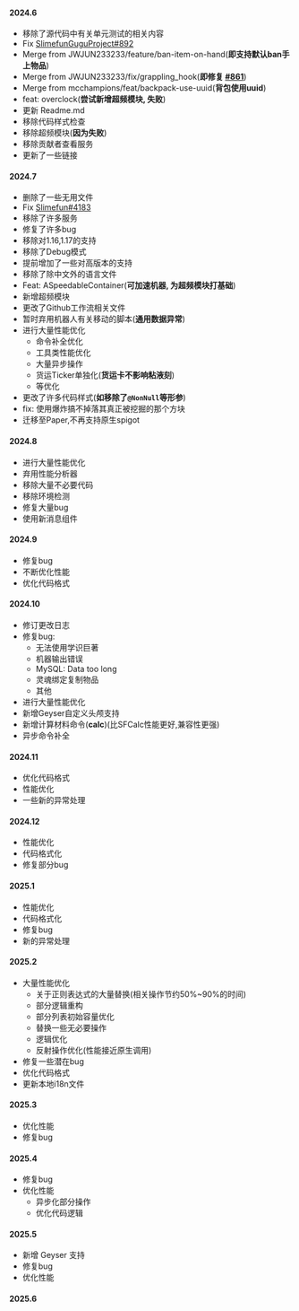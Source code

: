 #### 2024.6

- 移除了源代码中有关单元测试的相关内容
- Fix [SlimefunGuguProject#892](https://github.com/SlimefunGuguProject/Slimefun4/issues/892)
- Merge from JWJUN233233/feature/ban-item-on-hand(**即支持默认ban手上物品**)
- Merge from JWJUN233233/fix/grappling_hook(**即修复 [#861](https://github.com/SlimefunGuguProject/Slimefun4/issues/861)**)
- Merge from mcchampions/feat/backpack-use-uuid(**背包使用uuid**)
- feat: overclock(**尝试新增超频模块, 失败**)
- 更新 Readme.md
- 移除代码样式检查
- 移除超频模块(**因为失败**)
- 移除贡献者查看服务
- 更新了一些链接

#### 2024.7

- 删除了一些无用文件
- Fix [Slimefun#4183](https://github.com/Slimefun/Slimefun4/issues/4183)
- 移除了许多服务
- 修复了许多bug
- 移除对1.16,1.17的支持
- 移除了Debug模式
- 提前增加了一些对高版本的支持
- 移除了除中文外的语言文件
- Feat: ASpeedableContainer(**可加速机器, 为超频模块打基础**)
- 新增超频模块
- 更改了Github工作流相关文件
- 暂时弃用机器人有关移动的脚本(**通用数据异常**)
- 进行大量性能优化
  - 命令补全优化
  - 工具类性能优化
  - 大量异步操作
  - 货运Ticker单独化(**货运卡不影响粘液刻**)
  - 等优化
- 更改了许多代码样式(**如移除了`@NonNull`等形参**)
- fix: 使用爆炸搞不掉落其真正被挖掘的那个方块
- 迁移至Paper,不再支持原生spigot

#### 2024.8

- 进行大量性能优化
- 弃用性能分析器
- 移除大量不必要代码
- 移除环境检测
- 修复大量bug
- 使用新消息组件

#### 2024.9

- 修复bug
- 不断优化性能
- 优化代码格式

#### 2024.10

- 修订更改日志
- 修复bug:
  - 无法使用学识巨著
  - 机器输出错误
  - MySQL: Data too long
  - 灵魂绑定复制物品
  - 其他
- 进行大量性能优化
- 新增Geyser自定义头颅支持
- 新增计算材料命令(**calc**)(比SFCalc性能更好,兼容性更强)
- 异步命令补全

#### 2024.11

- 优化代码格式
- 性能优化
- 一些新的异常处理

#### 2024.12

- 性能优化
- 代码格式化
- 修复部分bug

#### 2025.1

- 性能优化
- 代码格式化
- 修复bug
- 新的异常处理

#### 2025.2

- 大量性能优化
  - 关于正则表达式的大量替换(相关操作节约50%~90%的时间)
  - 部分逻辑重构
  - 部分列表初始容量优化
  - 替换一些无必要操作
  - 逻辑优化
  - 反射操作优化(性能接近原生调用)
- 修复一些潜在bug
- 优化代码格式
- 更新本地i18n文件

#### 2025.3

- 优化性能
- 修复bug

#### 2025.4

- 修复bug
- 优化性能
  - 异步化部分操作
  - 优化代码逻辑

#### 2025.5

- 新增 Geyser 支持
- 修复bug
- 优化性能

#### 2025.6

